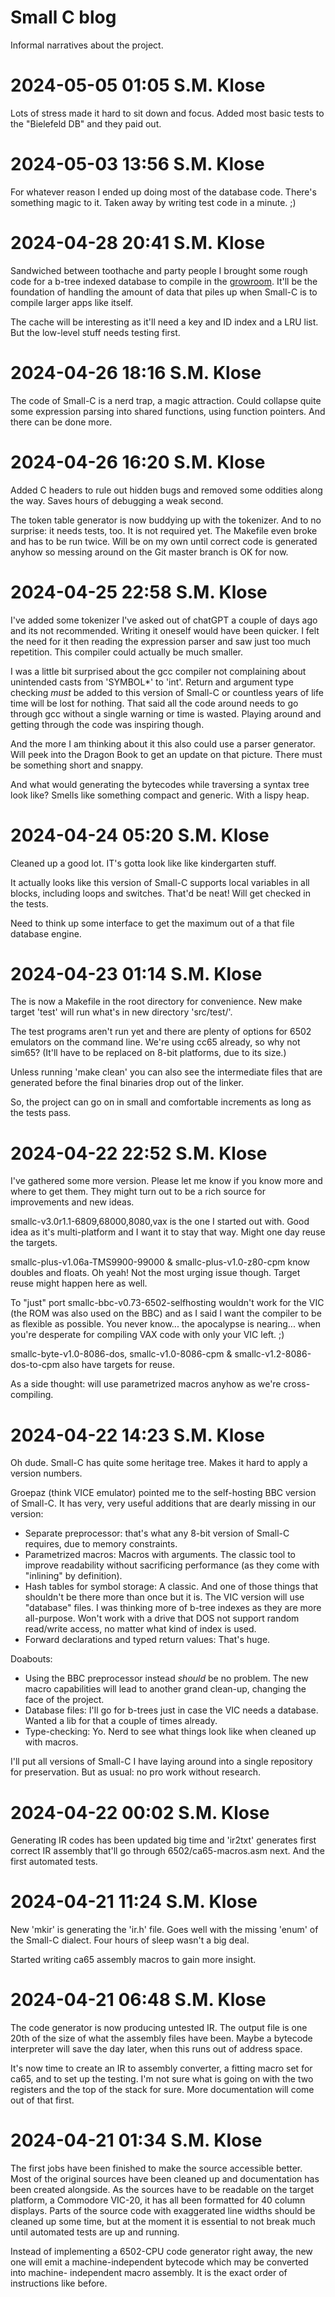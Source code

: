 Small C blog
============

Informal narratives about the project.

# 2024-05-05 01:05 S.M. Klose

Lots of stress made it hard to sit down
and focus.  Added most basic tests to
the "Bielefeld DB" and they paid out.

# 2024-05-03 13:56 S.M. Klose

For whatever reason I ended up doing
most of the database code.  There's
something magic to it.  Taken away by
writing test code in a minute. ;)

# 2024-04-28 20:41 S.M. Klose

Sandwiched between toothache and party
people I brought some rough code for a
b-tree indexed database to compile in
the [growroom](growroom).  It'll be the
foundation of handling the amount of
data that piles up when Small-C is to
compile larger apps like itself.

The cache will be interesting as it'll
need a key and ID index and a LRU list.
But the low-level stuff needs testing
first.

# 2024-04-26 18:16 S.M. Klose

The code of Small-C is a nerd trap, a
magic attraction.  Could collapse quite
some expression parsing into shared
functions, using function pointers.
And there can be done more.

# 2024-04-26 16:20 S.M. Klose

Added C headers to rule out hidden bugs
and removed some oddities along the way.
Saves hours of debugging a weak second.

The token table generator is now
buddying up with the tokenizer.  And to
no surprise: it needs tests, too.  It is
not required yet.  The Makefile even
broke and has to be run twice.  Will be
on my own until correct code is
generated anyhow so messing around on
the Git master branch is OK for now.

# 2024-04-25 22:58 S.M. Klose

I've added some tokenizer I've asked out
of chatGPT a couple of days ago and its
not recommended.  Writing it oneself
would have been quicker.  I felt the
need for it then reading the expression
parser and saw just too much repetition.
This compiler could actually be much
smaller.

I was a little bit surprised about the
gcc compiler not complaining about
unintended casts from 'SYMBOL\*' to
'int'.  Return and argument type
checking *must* be added to this version
of Small-C or countless years of life
time will be lost for nothing.  That
said all the code around needs to go
through gcc without a single warning or
time is wasted.  Playing around and
getting through the code was inspiring
though.

And the more I am thinking about it this
also could use a parser generator.  Will
peek into the Dragon Book to get an
update on that picture.  There must be
something short and snappy.

And what would generating the bytecodes
while traversing a syntax tree look
like?  Smells like something compact and
generic.  With a lispy heap.

# 2024-04-24 05:20 S.M. Klose

Cleaned up a good lot.  IT's gotta look
like like kindergarten stuff.

It actually looks like this version of
Small-C supports local variables in all
blocks, including loops and switches.
That'd be neat!  Will get checked in
the tests.

Need to think up some interface to get
the maximum out of a that file database
engine.

# 2024-04-23 01:14 S.M. Klose

The is now a Makefile in the root
directory for convenience.  New make
target 'test' will run what's in new
directory 'src/test/'.

The test programs aren't run yet and
there are plenty of options for 6502
emulators on the command line.  We're
using cc65 already, so why not sim65?
(It'll have to be replaced on 8-bit
platforms, due to its size.)

Unless running 'make clean' you can
also see the intermediate files that
are generated before the final binaries
drop out of the linker.

So, the project can go on in small and
comfortable increments as long as the
tests pass.

# 2024-04-22 22:52 S.M. Klose

I've gathered some more version.  Please
let me know if you know more and where
to get them.  They might turn out to be
a rich source for improvements and new
ideas.

smallc-v3.0r1.1-6809,68000,8080,vax is
the one I started out with.  Good idea
as it's multi-platform and I want it to
stay that way.  Might one day reuse the
targets.

smallc-plus-v1.06a-TMS9900-99000 &
smallc-plus-v1.0-z80-cpm know doubles
and floats.  Oh yeah!  Not the most
urging issue though. Target reuse might
happen here as well.

To "just"
port smallc-bbc-v0.73-6502-selfhosting
wouldn't work for the VIC (the ROM was
also used on the BBC) and as I said I
want the compiler to be as flexible as
possible. You never know... the
apocalypse is nearing... when you're
desperate for compiling VAX code with
only your VIC left. ;)

smallc-byte-v1.0-8086-dos,
smallc-v1.0-8086-cpm &
smallc-v1.2-8086-dos-to-cpm also have
targets for reuse.

As a side thought: will use parametrized
macros anyhow as we're cross-compiling.

# 2024-04-22 14:23 S.M. Klose

Oh dude.  Small-C has quite some
heritage tree.  Makes it hard to apply
a version numbers.

Groepaz (think VICE emulator) pointed me
to the self-hosting BBC version of
Small-C.  It has very, very useful
additions that are dearly missing in our
version:

* Separate preprocessor: that's what any
  8-bit version of Small-C requires, due
  to memory constraints.
* Parametrized macros: Macros with
  arguments.  The classic tool to
  improve readability without
  sacrificing performance (as they come
  with "inlining" by definition).
* Hash tables for symbol storage:
  A classic.  And one of those things
  that shouldn't be there more than once
  but it is.  The VIC version will use
  "database" files.  I was thinking more
  of b-tree indexes as they are more
  all-purpose.  Won't work with a drive
  that DOS not support random read/write
  access, no matter what kind of index
  is used.
* Forward declarations and typed return
  values: That's huge.

Doabouts:

* Using the BBC preprocessor instead
  *should* be no problem.  The new
  macro capabilities will lead to
  another grand clean-up, changing the
  face of the project.
* Database files: I'll go for b-trees
  just in case the VIC needs a database.
  Wanted a lib for that a couple of
  times already.
* Type-checking: Yo. Nerd to see what
  things look like when cleaned up with
  macros.

I'll put all versions of Small-C I have
laying around into a single repository
for preservation.  But as usual: no pro
work without research.

# 2024-04-22 00:02 S.M. Klose

Generating IR codes has been updated big time and 'ir2txt'
generates first correct IR assembly that'll go through
6502/ca65-macros.asm next.  And the first automated tests.

# 2024-04-21 11:24 S.M. Klose

New 'mkir' is generating the 'ir.h'
file.  Goes well with the missing 'enum'
of the Small-C dialect.  Four hours of
sleep wasn't a big deal.

Started writing ca65 assembly macros to
gain more insight.

# 2024-04-21 06:48 S.M. Klose

The code generator is now producing
untested IR.  The output file is one
20th of the size of what the assembly
files have been.  Maybe a bytecode
interpreter will save the day later,
when this runs out of address space.

It's now time to create an IR to
assembly converter, a fitting macro set
for ca65, and to set up the testing.
I'm not sure what is going on with the
two registers and the top of the stack
for sure.  More documentation will come
out of that first.

# 2024-04-21 01:34 S.M. Klose

The first jobs have been finished to
make the source accessible better.
Most of the original sources have been
cleaned up and documentation has been
created alongside.  As the sources have
to be readable on the target platform,
a Commodore VIC-20, it has all been
formatted for 40 column displays.  Parts
of the source code with exaggerated
line widths should be cleaned up some
time, but at the moment it is essential
to not break much until automated tests
are up and running.

Instead of implementing a 6502-CPU code
generator right away, the new one will
emit a machine-independent bytecode
which may be converted into machine-
independent macro assembly.  It is the
exact order of instructions like before.

